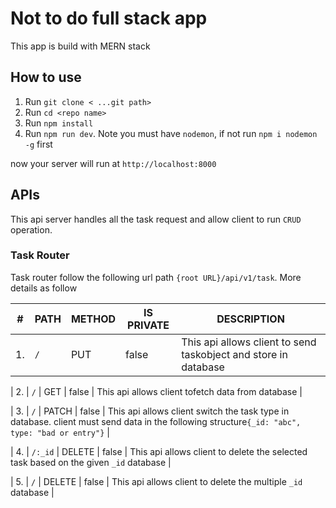 # Not to do full stack app

This app is build with MERN stack

## How to use

1.  Run `git clone < ...git path>`
2.  Run `cd <repo name>`
3.  Run `npm install`
4.  Run `npm run dev`. Note you must have `nodemon`, if not run `npm i nodemon -g` first

now your server will run at `http://localhost:8000`

## APIs

This api server handles all the task request and allow client to run `CRUD` operation.

### Task Router

Task router follow the following url path `{root URL}/api/v1/task`. More details as follow

| #   | PATH | METHOD | IS PRIVATE | DESCRIPTION                                                     |
| --- | ---- | ------ | ---------- | --------------------------------------------------------------- |
| 1.  | `/`  | PUT    | false      | This api allows client to send taskobject and store in database |

| 2. | `/` | GET | false | This api allows client tofetch data from database |

| 3. | `/` | PATCH | false | This api allows client switch the task type in database. client must send data in the following structure`{_id: "abc", type: "bad or entry"}`
|

| 4. | `/:_id` | DELETE | false | This api allows client to delete the selected task based on the given `_id` database |

| 5. | `/` | DELETE | false | This api allows client to delete the multiple `_id` database |
